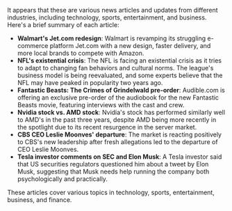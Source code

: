 It appears that these are various news articles and updates from different industries, including technology, sports, entertainment, and business. Here's a brief summary of each article:

* **Walmart's Jet.com redesign**: Walmart is revamping its struggling e-commerce platform Jet.com with a new design, faster delivery, and more local brands to compete with Amazon.
* **NFL's existential crisis**: The NFL is facing an existential crisis as it tries to adapt to changing fan behaviors and cultural norms. The league's business model is being reevaluated, and some experts believe that the NFL may have peaked in popularity two years ago.
* **Fantastic Beasts: The Crimes of Grindelwald pre-order**: Audible.com is offering an exclusive pre-order of the audiobook for the new Fantastic Beasts movie, featuring interviews with the cast and crew.
* **Nvidia stock vs. AMD stock**: Nvidia's stock has performed similarly well to AMD's in the past three years, despite AMD being more recently in the spotlight due to its recent resurgence in the server market.
* **CBS CEO Leslie Moonves' departure**: The market is reacting positively to CBS's new leadership after fresh allegations led to the departure of CEO Leslie Moonves.
* **Tesla investor comments on SEC and Elon Musk**: A Tesla investor said that US securities regulators questioned him about a tweet by Elon Musk, suggesting that Musk needs help running the company both psychologically and practically.

These articles cover various topics in technology, sports, entertainment, business, and finance.